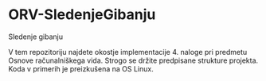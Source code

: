 # ORV-SledenjeGibanju
Sledenje gibanju

V tem repozitoriju najdete okostje implementacije 4. naloge pri predmetu Osnove računalniškega vida. Strogo se držite predpisane strukture projekta.
Koda v primerih je preizkušena na OS Linux.

